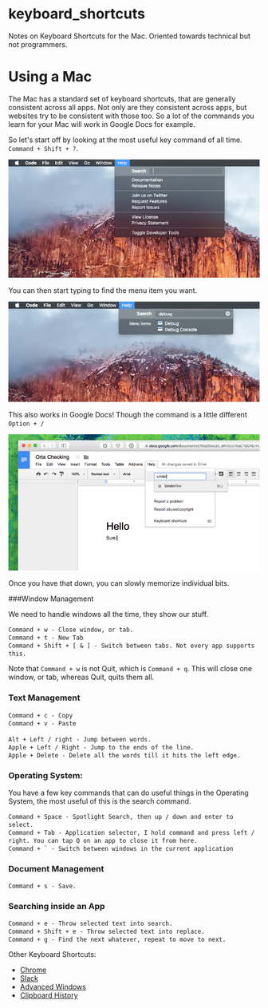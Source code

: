 # keyboard_shortcuts

Notes on Keyboard Shortcuts for the Mac. Oriented towards technical but not programmers.

# Using a Mac

The Mac has a standard set of keyboard shortcuts, that are generally consistent across all apps. Not only
are they consistent across apps, but websites try to be consistent with those too. So a lot of the commands
you learn for your Mac will work in Google Docs for example.  

So let's start off by looking at the most useful key command of all time. `Command + Shift + ?`.

![images/search.png](images/search.png)

You can then start typing to find the menu item you want.

![images/search-scope.png](images/search-scope.png)

This also works in Google Docs! Though the command is a little different `Option + /`

![images/search-docs.png](images/search-docs.png)

Once you have that down, you can slowly memorize individual bits.

###Window Management

We need to handle windows all the time, they show our stuff.

```
Command + w - Close window, or tab.
Command + t - New Tab
Command + Shift + [ & ] - Switch between tabs. Not every app supports this.
```

Note that `Command + w` is not Quit, which is `Command + q`. This will close one window, or tab, whereas Quit, quits them all. 

### Text Management

```
Command + c - Copy
Command + v - Paste

Alt + Left / right - Jump between words.
Apple + Left / Right - Jump to the ends of the line.
Apple + Delete - Delete all the words till it hits the left edge.
``` 

### Operating System:

You have a few key commands that can do useful things in the Operating System, the most useful of this is 
the search command.

```
Command + Space - Spotlight Search, then up / down and enter to select.
Command + Tab - Application selector, I hold command and press left / right. You can tap Q on an app to close it from here.
Command + ` - Switch between windows in the current application
```


### Document Management

```
Command + s - Save.
```

### Searching inside an App

```
Command + e - Throw selected text into search.
Command + Shift + e - Throw selected text into replace.
Command + g - Find the next whatever, repeat to move to next.
```

Other Keyboard Shortcuts:

- [Chrome](chrome.md)
- [Slack](slack.md)
- [Advanced Windows](advanced-windows.md)
- [Clipboard History](clipboard-history.md)